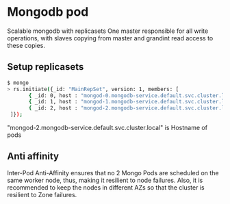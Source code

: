 # Mongodb pod

Scalable mongodb with replicasets
One master responsible for all write operations, with slaves copying from master and grandint read access to these copies.

## Setup replicasets

```bash
$ mongo
> rs.initiate({_id: "MainRepSet", version: 1, members: [
       { _id: 0, host : "mongod-0.mongodb-service.default.svc.cluster.local:27017" },
       { _id: 1, host : "mongod-1.mongodb-service.default.svc.cluster.local:27017" },
       { _id: 2, host : "mongod-2.mongodb-service.default.svc.cluster.local:27017" }
 ]});
```

"mongod-2.mongodb-service.default.svc.cluster.local" is Hostname of pods

## Anti affinity

Inter-Pod Anti-Affinity ensures that no 2 Mongo Pods are scheduled on the same worker node, thus, making it resilient to node failures. Also, it is recommended to keep the nodes in different AZs so that the cluster is resilient to Zone failures.

